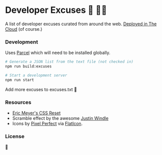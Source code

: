 # Developer Excuses 😬 🤷‍♀️

A list of developer excuses curated from around the web. [Deployed in The Cloud](https://sorry.nikhil.io/) (of course.)

### Development

Uses [Parcel](https://parceljs.org/) which will need to be installed globally.

```bash
# Generate a JSON list from the text file (not checked in)
npm run build:excuses

# Start a development server
npm run start
```

Add more excuses to excuses.txt 🙏

### Resources

* [Eric Meyer's CSS Reset](http://meyerweb.com/eric/tools/css/reset/)
* Scramble effect by the awesome [Justin Windle](https://codepen.io/soulwire)
* Icons by [Pixel Perfect](https://www.flaticon.com/authors/pixel-perfect) via [FlatIcon](https://www.flaticon.com).

### License

🤣
